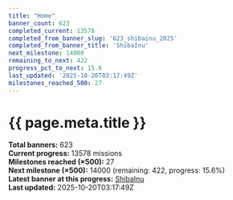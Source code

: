 ```yaml
---
title: "Home"
banner_count: 623
completed_current: 13578
completed_from_banner_slug: '623_shibainu_2025'
completed_from_banner_title: 'ShibaInu'
next_milestone: 14000
remaining_to_next: 422
progress_pct_to_next: 15.6
last_updated: '2025-10-20T03:17:49Z'
milestones_reached_500: 27
---
```

# {{ page.meta.title }}

<!-- BANNER-STATS:START -->
**Total banners:** 623  
**Current progress:** 13578 missions  
**Milestones reached (×500):** 27  
**Next milestone (×500):** 14000 (remaining: 422, progress: 15.6%)  
**Latest banner at this progress:** [ShibaInu](./banner/623_shibainu_2025/)  
**Last updated:** 2025-10-20T03:17:49Z
<!-- BANNER-STATS:END -->